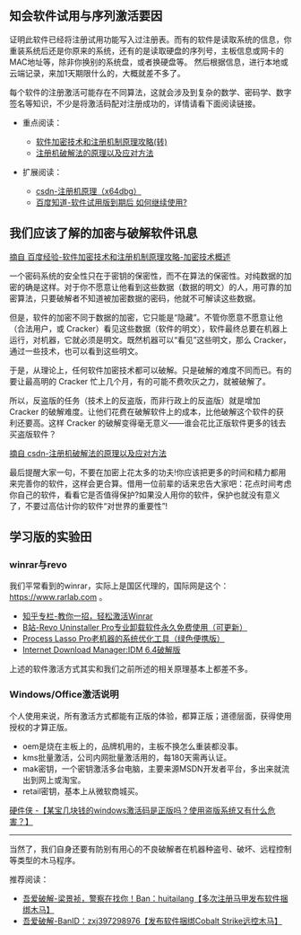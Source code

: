 

## 知会软件试用与序列激活要因

证明此软件已经将注册试用功能写入过注册表。而有的软件是读取系统的信息，你重装系统后还是你原来的系统，还有的是读取硬盘的序列号，主板信息或网卡的MAC地址等，除非你换别的系统盘，或者换硬盘等。 然后根据信息，进行本地或云端记录，来加1天期限什么的，大概就差不多了。

每个软件的注册激活可能存在不同算法，这就会涉及到复杂的数学、密码学、数字签名等知识，不少是将激活码配对注册成功的，详情请看下面阅读链接。

* 重点阅读：
  * [软件加密技术和注册机制原理攻略(转)](http://t.zoukankan.com/ma6174-p-2289468.html)
  * [注册机破解法的原理以及应对方法](https://blog.csdn.net/sxxmdx/article/details/948923)

* 扩展阅读：
  * [csdn-注册机原理（x64dbg）](https://blog.csdn.net/qq_28242041/article/details/127862646)
  * [百度知道-软件试用版到期后 如何继续使用?](https://zhidao.baidu.com/question/208471838.html?sort=11&rn=5&pn=0#wgt-answers)


## 我们应该了解的加密与破解软件讯息

[摘自 百度经验-软件加密技术和注册机制原理攻略-加密技术概述](https://jingyan.baidu.com/article/63f23628fca2460208ab3d24.html)

一个密码系统的安全性只在于密钥的保密性，而不在算法的保密性。对纯数据的加密的确是这样。对于你不愿意让他看到这些数据（数据的明文）的人，用可靠的加密算法，只要破解者不知道被加密数据的密码，他就不可解读这些数据。

但是，软件的加密不同于数据的加密，它只能是“隐藏”。不管你愿意不愿意让他（合法用户，或 Cracker）看见这些数据（软件的明文），软件最终总要在机器上运行，对机器，它就必须是明文。既然机器可以“看见”这些明文，那么 Cracker，通过一些技术，也可以看到这些明文。

于是，从理论上，任何软件加密技术都可以破解。只是破解的难度不同而已。有的要让最高明的 Cracker 忙上几个月，有的可能不费吹灰之力，就被破解了。

所以，反盗版的任务（技术上的反盗版，而非行政上的反盗版）就是增加 Cracker 的破解难度。让他们花费在破解软件上的成本，比他破解这个软件的获利还要高。这样 Cracker 的破解变得毫无意义——谁会花比正版软件更多的钱去买盗版软件？

[摘自 csdn-注册机破解法的原理以及应对方法 ](https://blog.csdn.net/sxxmdx/article/details/948923)

最后提醒大家一句，不要在加密上花太多的功夫!你应该把更多的时间和精力都用来完善你的软件，这样会更合算。借用一位前辈的话来忠告大家吧：花点时间考虑你自己的软件，看看它是否值得保护?如果没人用你的软件，保护也就没有意义了，不要过高估计你的软件“对世界的重要性”!

## 学习版的实验田

### winrar与revo

我们平常看到的winrar，实际上是国区代理的，国际网是这个：https://www.rarlab.com 。

* [知乎专栏-教你一招，轻松激活Winrar](https://zhuanlan.zhihu.com/p/78429874)
* [B站-Revo Uninstaller Pro专业卸载软件永久免费使用（可更新）](https://www.bilibili.com/video/BV13x4y1G7Qc)
* [Process Lasso Pro老机器的系统优化工具（绿色便携版）](https://www.ghxi.com/processlasso.html/comment-page-2)
* [Internet Download Manager:IDM 6.4破解版](http://www.runker.net/idm.html)

上述的软件激活方式其实和我们之前所述的相关原理基本上都差不多。

### Windows/Office激活说明

个人使用来说，所有激活方式都能有正版的体验，都算正版；道德层面，获得使用授权的才算正版。

* oem是烧在主板上的，品牌机用的，主板不换怎么重装都没事。
* kms批量激活，公司内网批量激活用的，每180天需再认证。
* mak密钥，一个密钥激活多台电脑，主要来源MSDN开发者平台，多出来就流出到网上或淘宝。
* retail密钥，基本上从微软商城买。

[硬件侠 -【某宝几块钱的windows激活码是正版吗？使用盗版系统又有什么危害？】](https://www.bilibili.com/video/BV1iT41117)


---

当然了，我们自身还要有防别有用心的不良破解者在机器种盗号、破坏、远程控制等类型的木马程序。

推荐阅读：

* [吾爱破解-梁景祯，警察在找你！Ban：huitailang【多次注册马甲发布软件捆绑木马】](https://www.52pojie.cn/thread-555215-1-1.html)
* [吾爱破解-BanID：zxj397298976【发布软件捆绑Cobalt Strike远控木马】](https://www.52pojie.cn/thread-1276525-1-1.html)

